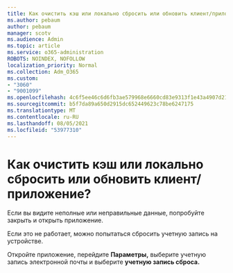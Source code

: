 ```yaml
---
title: Как очистить кэш или локально сбросить или обновить клиент/приложение?
ms.author: pebaum
author: pebaum
manager: scotv
ms.audience: Admin
ms.topic: article
ms.service: o365-administration
ROBOTS: NOINDEX, NOFOLLOW
localization_priority: Normal
ms.collection: Adm_O365
ms.custom:
- "3060"
- "9001099"
ms.openlocfilehash: 4c6f5ee46c6d6fb3ae579968e6660cd83e9313f1e43a4907d212a39f6eee9b6c
ms.sourcegitcommit: b5f7da89a650d2915dc652449623c78be6247175
ms.translationtype: MT
ms.contentlocale: ru-RU
ms.lasthandoff: 08/05/2021
ms.locfileid: "53977310"
---
```

# <a name="how-do-i-clear-the-cache-or-locally-resetrefresh-the-clientapp"></a>Как очистить кэш или локально сбросить или обновить клиент/приложение?

Если вы видите неполные или неправильные данные, попробуйте закрыть и открыть приложение.  

Если это не работает, можно попытаться сбросить учетную запись на устройстве.
 
Откройте приложение, перейдите **Параметры,** выберите учетную запись электронной почты и выберите **учетную запись сброса.**